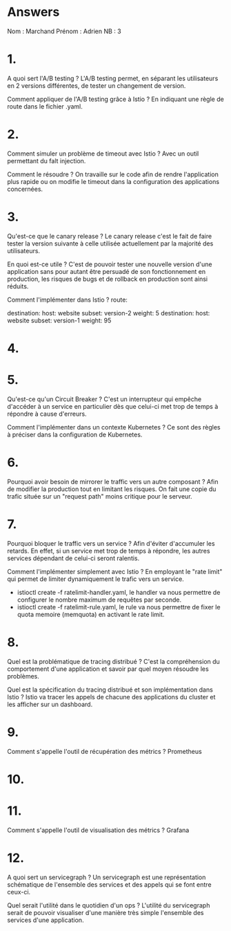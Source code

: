 # Answers

Nom : Marchand
Prénom : Adrien
NB : 3

# 1.
A quoi sert l'A/B testing ? L'A/B testing permet, en séparant les utilisateurs en 2 versions différentes, de tester un changement de version.

Comment appliquer de l'A/B testing grâce à Istio ? En indiquant une règle de route dans le fichier .yaml.

# 2.
Comment simuler un problème de timeout avec Istio ? Avec un outil permettant du falt injection.

Comment le résoudre ? On travaille sur le code afin de rendre l'application plus rapide ou on modifie le timeout dans la configuration des applications concernées.

# 3.
Qu'est-ce que le canary release ?  Le canary release c'est le fait de faire tester la version suivante à celle utilisée actuellement par la majorité des utilisateurs.

En quoi est-ce utile ?  C'est de pouvoir tester une nouvelle version d'une application sans pour autant être persuadé de son fonctionnement en production, les risques de bugs et de rollback en production sont ainsi réduits.

Comment l'implémenter dans Istio ? route:

destination: host: website
subset: version-2 weight: 5
destination: host: website subset: version-1 weight: 95

# 4.

# 5.
Qu'est-ce qu'un Circuit Breaker ? C'est un interrupteur qui empêche d'accéder à un service en particulier dès que celui-ci met trop de temps à répondre à cause d'erreurs.

Comment l'implémenter dans un contexte Kubernetes ?  Ce sont des règles à préciser dans la configuration de Kubernetes.

# 6.
Pourquoi avoir besoin de mirrorer le traffic vers un autre composant ? Afin de modifier la production tout en limitant les risques. On fait une copie du trafic située sur un "request path" moins critique pour le serveur.

# 7.
Pourquoi bloquer le traffic vers un service ? Afin d'éviter d'accumuler les retards. En effet, si un service met trop de temps à répondre, les autres services dépendant de celui-ci seront ralentis.

Comment l'implémenter simplement avec Istio ? En employant le "rate limit" qui permet de limiter dynamiquement le trafic vers un service.

- istioctl create -f ratelimit-handler.yaml, le handler va nous permettre de configurer le nombre maximum de requêtes par seconde. 
- istioctl create -f ratelimit-rule.yaml, le rule va nous permettre de fixer le quota memoire (memquota) en activant le rate limit.

# 8.
Quel est la problématique de tracing distribué ? C'est la compréhension du comportement d'une application et savoir par quel moyen résoudre les problèmes.

Quel est la spécification du tracing distribué et son implémentation dans Istio ? Istio va tracer les appels de chacune des applications du cluster et les afficher sur un dashboard.

# 9.
Comment s'appelle l'outil de récupération des métrics ? Prometheus

# 10.

# 11.
Comment s'appelle l'outil de visualisation des métrics ? Grafana

# 12.
A quoi sert un servicegraph ? Un servicegraph est une représentation schématique de l'ensemble des services et des appels qui se font entre ceux-ci.

Quel serait l'utilité dans le quotidien d'un ops ? L'utilité du servicegraph serait de pouvoir visualiser d'une manière très simple l'ensemble des services d'une application.
